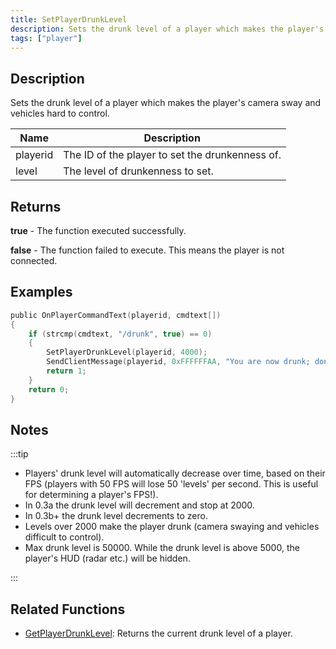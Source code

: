 ```yaml
---
title: SetPlayerDrunkLevel
description: Sets the drunk level of a player which makes the player's camera sway and vehicles hard to control.
tags: ["player"]
---
```


## Description

Sets the drunk level of a player which makes the player's camera sway and vehicles hard to control.

| Name     | Description                                     |
| -------- | ----------------------------------------------- |
| playerid | The ID of the player to set the drunkenness of. |
| level    | The level of drunkenness to set.                |

## Returns

**true** - The function executed successfully.

**false** - The function failed to execute. This means the player is not connected.

## Examples

```c
public OnPlayerCommandText(playerid, cmdtext[])
{
    if (strcmp(cmdtext, "/drunk", true) == 0)
    {
        SetPlayerDrunkLevel(playerid, 4000);
        SendClientMessage(playerid, 0xFFFFFFAA, "You are now drunk; don't drink and drive!");
        return 1;
    }
    return 0;
}
```

## Notes

:::tip

- Players' drunk level will automatically decrease over time, based on their FPS (players with 50 FPS will lose 50 'levels' per second. This is useful for determining a player's FPS!).
- In 0.3a the drunk level will decrement and stop at 2000.
- In 0.3b+ the drunk level decrements to zero.
- Levels over 2000 make the player drunk (camera swaying and vehicles difficult to control).
- Max drunk level is 50000. While the drunk level is above 5000, the player's HUD (radar etc.) will be hidden.

:::

## Related Functions

- [GetPlayerDrunkLevel](GetPlayerDrunkLevel): Returns the current drunk level of a player.
